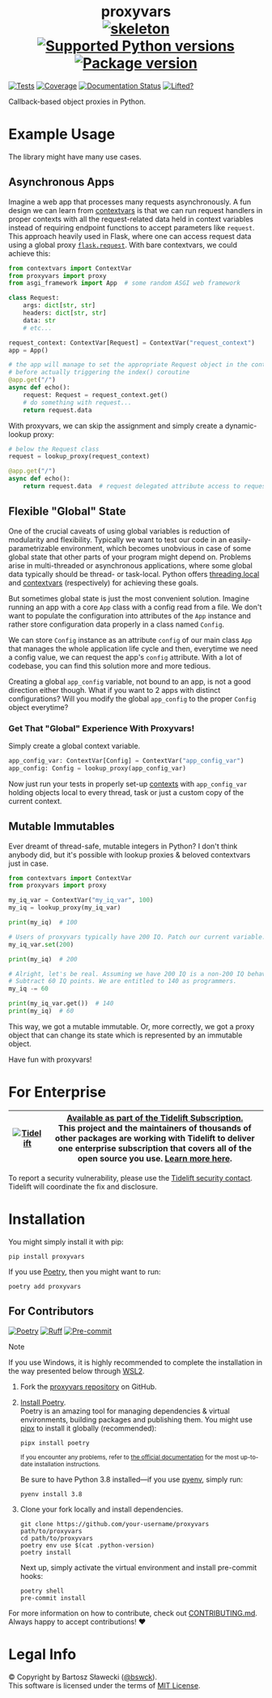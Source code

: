 # <div align="center">proxyvars<br>[![skeleton](https://img.shields.io/badge/0.0.2rc–240–gf4bdbb3-skeleton?label=%F0%9F%92%80%20bswck/skeleton&labelColor=black&color=grey&link=https%3A//github.com/bswck/skeleton)](https://github.com/bswck/skeleton/tree/0.0.2rc-240-gf4bdbb3) [![Supported Python versions](https://img.shields.io/pypi/pyversions/proxyvars.svg?logo=python&label=Python)](https://pypi.org/project/proxyvars/) [![Package version](https://img.shields.io/pypi/v/proxyvars?label=PyPI)](https://pypi.org/project/proxyvars/)</div>

[![Tests](https://github.com/bswck/proxyvars/actions/workflows/test.yml/badge.svg)](https://github.com/bswck/proxyvars/actions/workflows/test.yml)
[![Coverage](https://coverage-badge.samuelcolvin.workers.dev/bswck/proxyvars.svg)](https://coverage-badge.samuelcolvin.workers.dev/redirect/bswck/proxyvars)
[![Documentation Status](https://readthedocs.org/projects/proxyvars/badge/?version=latest)](https://proxyvars.readthedocs.io/en/latest/?badge=latest)
[![Lifted?](https://tidelift.com/badges/package/pypi/proxyvars)](https://tidelift.com/subscription/pkg/pypi-proxyvars?utm_source=pypi-proxyvars&utm_medium=readme)

Callback-based object proxies in Python.

# Example Usage
The library might have many use cases.

## Asynchronous Apps
Imagine a web app that processes many requests asynchronously.
A fun design we can learn from [contextvars](https://docs.python.org/3/library/contextvars.html#asyncio-support)
is that we can run request handlers in proper contexts with all the request-related data
held in context variables instead of requiring endpoint functions to accept parameters like `request`.
This approach heavily used in Flask, where one can access request data using a global proxy
[`flask.request`](https://flask.palletsprojects.com/en/3.0.x/api/#flask.request).
With bare contextvars, we could achieve this:

```py
from contextvars import ContextVar
from proxyvars import proxy
from asgi_framework import App  # some random ASGI web framework

class Request:
    args: dict[str, str]
    headers: dict[str, str]
    data: str
    # etc...

request_context: ContextVar[Request] = ContextVar("request_context")
app = App()

# the app will manage to set the appropriate Request object in the context
# before actually triggering the index() coroutine
@app.get("/")
async def echo():
    request: Request = request_context.get()
    # do something with request...
    return request.data
```

With proxyvars, we can skip the assignment and simply create a dynamic-lookup proxy:
```py
# below the Request class
request = lookup_proxy(request_context)

@app.get("/")
async def echo():
    return request.data  # request delegated attribute access to request_context.get()
```

## Flexible "Global" State
One of the crucial caveats of using global variables is reduction of modularity and flexibility.
Typically we want to test our code in an easily-parametrizable environment,
which becomes unobvious in case of some global state that other parts of your program
might depend on.
Problems arise in multi-threaded or asynchronous applications, where some global data typically
should be thread- or task-local. Python offers [threading.local](https://docs.python.org/3/library/threading.html#threading.local) and [contextvars](https://docs.python.org/3/library/contextvars.html) (respectively) for achieving these goals.

But sometimes global state is just the most convenient solution.
Imagine running an app with a core `App` class with a config read from a file.
We don't want to populate the configuration into attributes of the `App` instance
and rather store configuration data properly in a class named `Config`.

We can store `Config` instance as an attribute `config` of our main class `App`
that manages the whole application life cycle and then, everytime we need a config value,
we can request the app's `config` attribute. With a lot of codebase, you can find
this solution more and more tedious.

Creating a global `app_config` variable, not bound to an app, is not a good direction either though.
What if you want to 2 apps with distinct configurations? Will you modify the global `app_config` to the proper
`Config` object everytime?

### Get That "Global" Experience With Proxyvars!
Simply create a global context variable.

```py
app_config_var: ContextVar[Config] = ContextVar("app_config_var")
app_config: Config = lookup_proxy(app_config_var)
```

Now just run your tests in properly set-up [contexts](https://docs.python.org/3/library/contextvars.html)
with `app_config_var` holding objects local to every thread, task or just a custom copy of the current context.


## Mutable Immutables
Ever dreamt of thread-safe, mutable integers in Python?
I don't think anybody did, but it's possible with lookup proxies & beloved contextvars just in case.

```py
from contextvars import ContextVar
from proxyvars import proxy

my_iq_var = ContextVar("my_iq_var", 100)
my_iq = lookup_proxy(my_iq_var)

print(my_iq)  # 100

# Users of proxyvars typically have 200 IQ. Patch our current variable.
my_iq_var.set(200)

print(my_iq)  # 200

# Alright, let's be real. Assuming we have 200 IQ is a non-200 IQ behavior.
# Subtract 60 IQ points. We are entitled to 140 as programmers.
my_iq -= 60

print(my_iq_var.get())  # 140
print(my_iq)  # 60
```

This way, we got a mutable immutable. Or, more correctly, we got a proxy object
that can change its state which is represented by an immutable object.

Have fun with proxyvars!

# For Enterprise

| [![Tidelift](https://nedbatchelder.com/pix/Tidelift_Logo_small.png)](https://tidelift.com/subscription/pkg/pypi-proxyvars?utm_source=pypi-proxyvarsutm_medium=referral&utm_campaign=readme) | [Available as part of the Tidelift Subscription.](https://tidelift.com/subscription/pkg/pypi-proxyvars?utm_source=pypi-proxyvars&&utm_medium=referral&utm_campaign=readme)<br>This project and the maintainers of thousands of other packages are working with Tidelift to deliver one enterprise subscription that covers all of the open source you use. [Learn more here](https://tidelift.com/subscription/pkg/pypi-proxyvars?utm_source=pypi-proxyvars&utm_medium=referral&utm_campaign=github). |
| - | - |

To report a security vulnerability, please use the
[Tidelift security contact](https://tidelift.com/security).<br>
Tidelift will coordinate the fix and disclosure.

# Installation
You might simply install it with pip:

```shell
pip install proxyvars
```

If you use [Poetry](https://python-poetry.org/), then you might want to run:

```shell
poetry add proxyvars
```

## For Contributors
[![Poetry](https://img.shields.io/endpoint?url=https://python-poetry.org/badge/v0.json)](https://python-poetry.org/)
[![Ruff](https://img.shields.io/endpoint?url=https://raw.githubusercontent.com/astral-sh/ruff/main/assets/badge/v2.json)](https://github.com/astral-sh/ruff)
[![Pre-commit](https://img.shields.io/badge/pre--commit-enabled-brightgreen?logo=pre-commit&logoColor=white)](https://github.com/pre-commit/pre-commit)
<!--
This section was generated from bswck/skeleton@0.0.2rc-240-gf4bdbb3.
Instead of changing this particular file, you might want to alter the template:
https://github.com/bswck/skeleton/tree/0.0.2rc-240-gf4bdbb3/project/README.md.jinja
-->
> [!Note]
> If you use Windows, it is highly recommended to complete the installation in the way presented below through [WSL2](https://learn.microsoft.com/en-us/windows/wsl/install).
1.  Fork the [proxyvars repository](https://github.com/bswck/proxyvars) on GitHub.

1.  [Install Poetry](https://python-poetry.org/docs/#installation).<br/>
    Poetry is an amazing tool for managing dependencies & virtual environments, building packages and publishing them.
    You might use [pipx](https://github.com/pypa/pipx#readme) to install it globally (recommended):

    ```shell
    pipx install poetry
    ```

    <sub>If you encounter any problems, refer to [the official documentation](https://python-poetry.org/docs/#installation) for the most up-to-date installation instructions.</sub>

    Be sure to have Python 3.8 installed—if you use [pyenv](https://github.com/pyenv/pyenv#readme), simply run:

    ```shell
    pyenv install 3.8
    ```

1.  Clone your fork locally and install dependencies.

    ```shell
    git clone https://github.com/your-username/proxyvars path/to/proxyvars
    cd path/to/proxyvars
    poetry env use $(cat .python-version)
    poetry install
    ```

    Next up, simply activate the virtual environment and install pre-commit hooks:

    ```shell
    poetry shell
    pre-commit install
    ```

For more information on how to contribute, check out [CONTRIBUTING.md](https://github.com/bswck/proxyvars/blob/HEAD/CONTRIBUTING.md).<br/>
Always happy to accept contributions! ❤️

# Legal Info
© Copyright by Bartosz Sławecki ([@bswck](https://github.com/bswck)).
<br />This software is licensed under the terms of [MIT License](https://github.com/bswck/proxyvars/blob/HEAD/LICENSE).
